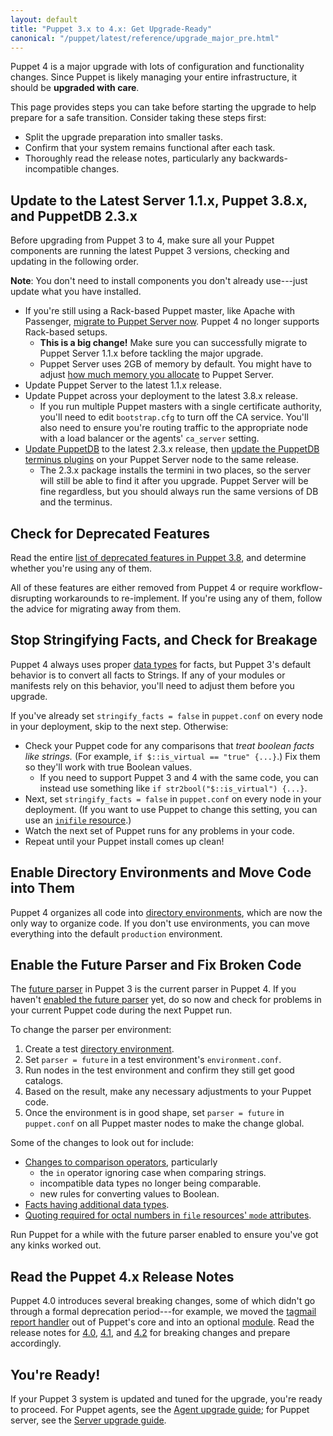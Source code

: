 ```yaml
---
layout: default
title: "Puppet 3.x to 4.x: Get Upgrade-Ready"
canonical: "/puppet/latest/reference/upgrade_major_pre.html"
---
```


Puppet 4 is a major upgrade with lots of configuration and functionality changes. Since Puppet is likely managing your entire infrastructure, it should be **upgraded with care**.

This page provides steps you can take before starting the upgrade to help prepare for a safe transition. Consider taking these steps first:

- Split the upgrade preparation into smaller tasks.
- Confirm that your system remains functional after each task.
- Thoroughly read the release notes, particularly any backwards-incompatible changes.

## Update to the Latest Server 1.1.x, Puppet 3.8.x, and PuppetDB 2.3.x

Before upgrading from Puppet 3 to 4, make sure all your Puppet components are running the latest Puppet 3 versions, checking and updating in the following order.

**Note**: You don't need to install components you don't already use---just update what you have installed.

- If you're still using a Rack-based Puppet master, like Apache with Passenger, [migrate to Puppet Server now](/puppetserver/1.1/install_from_packages.html). Puppet 4 no longer supports Rack-based setups.
  - **This is a big change!** Make sure you can successfully migrate to Puppet Server 1.1.x before tackling the major upgrade.
  - Puppet Server uses 2GB of memory by default. You might have to adjust [how much memory you allocate](/puppetserver/1.1/install_from_packages.html#memory-allocation) to Puppet Server.
- Update Puppet Server to the latest 1.1.x release. 
- Update Puppet across your deployment to the latest 3.8.x release.
  - If you run multiple Puppet masters with a single certificate authority, you'll need to edit `bootstrap.cfg` to turn off the CA service. You'll also need to ensure you're routing traffic to the appropriate node with a load balancer or the agents' `ca_server` setting.
- [Update PuppetDB](/puppetdb/2.3/upgrade.html) to the latest 2.3.x release, then [update the PuppetDB terminus plugins](/puppetdb/2.3/upgrade.html#upgrading-the-terminus-plugins) on your Puppet Server node to the same release.
    - The 2.3.x package installs the termini in two places, so the server will still be able to find it after you upgrade. Puppet Server will be fine regardless, but you should always run the same versions of DB and the terminus.

[//]: # (Why? Where does it install? What is the relevance to users updating?)

## Check for Deprecated Features

Read the entire [list of deprecated features in Puppet 3.8](/puppet/3.8/reference/deprecated_summary.html), and determine whether you're using any of them.

All of these features are either removed from Puppet 4 or require workflow-disrupting workarounds to re-implement. If you're using any of them, follow the advice for migrating away from them.

## Stop Stringifying Facts, and Check for Breakage

Puppet 4 always uses proper [data types](/puppet/latest/reference/lang_data.html) for facts, but Puppet 3's default behavior is to convert all facts to Strings. If any of your modules or manifests rely on this behavior, you'll need to adjust them before you upgrade.

If you've already set `stringify_facts = false` in `puppet.conf` on every node in your deployment, skip to the next step. Otherwise:

- Check your Puppet code for any comparisons that _treat boolean facts like strings._ (For example, `if $::is_virtual == "true" {...}`.) Fix them so they'll work with true Boolean values.
  - If you need to support Puppet 3 and 4 with the same code, you can instead use something like `if str2bool("$::is_virtual") {...}`.
- Next, set `stringify_facts = false` in `puppet.conf` on every node in your deployment. (If you want to use Puppet to change this setting, you can use an [`inifile` resource](https://forge.puppetlabs.com/puppetlabs/inifile).)
- Watch the next set of Puppet runs for any problems in your code.
- Repeat until your Puppet install comes up clean!

## Enable Directory Environments and Move Code into Them

Puppet 4 organizes all code into [directory environments](./environments.html), which are now the only way to organize code. If you don't use environments, you can move everything into the default `production` environment.

## Enable the Future Parser and Fix Broken Code

The [future parser](/puppet/3.8/reference/experiments_future.html) in Puppet 3 is the current parser in Puppet 4. If you haven't [enabled the future parser](https://docs.puppetlabs.com/puppet/3.8/reference/experiments_future.html#enabling-the-future-parser) yet, do so now and check for problems in your current Puppet code during the next Puppet run.

To change the parser per environment:

1. Create a test [directory environment](./environments.html).
2. Set `parser = future` in a test environment's `environment.conf`.
3. Run nodes in the test environment and confirm they still get good catalogs.
4. Based on the result, make any necessary adjustments to your Puppet code.
5. Once the environment is in good shape, set `parser = future` in `puppet.conf` on all Puppet master nodes to make the change global.

Some of the changes to look out for include:

- [Changes to comparison operators](/puppet/3.8/reference/experiments_future.html#check-your-comparisons), particularly
  - the `in` operator ignoring case when comparing strings.
  - incompatible data types no longer being comparable.
  - new rules for converting values to Boolean.
- [Facts having additional data types](/puppet/3.8/reference/experiments_future.html#check-your-comparisons).
- [Quoting required for octal numbers in `file` resources' `mode` attributes](/puppet/3.8/reference/experiments_future.html#quote-any-octal-numbers-in-file-modes).

Run Puppet for a while with the future parser enabled to ensure you've got any kinks worked out.

## Read the Puppet 4.x Release Notes

Puppet 4.0 introduces several breaking changes, some of which didn't go through a formal deprecation period---for example, we moved the [tagmail report handler](/puppet/3.8/reference/lang_tags.html#sending-tagmail-reports) out of Puppet's core and into an optional [module](https://forge.puppetlabs.com/puppetlabs/tagmail). Read the release notes for [4.0](/puppet/4.0/reference/release_notes.html), [4.1](/puppet/4.1/reference/release_notes.html), and [4.2](/puppet/4.2/reference/release_notes.html) for breaking changes and prepare accordingly.

## You're Ready!

If your Puppet 3 system is updated and tuned for the upgrade, you're ready to proceed. For Puppet agents, see the [Agent upgrade guide](./upgrade_major_agent.html); for Puppet server, see the [Server upgrade guide](./upgrade_major_server.html).